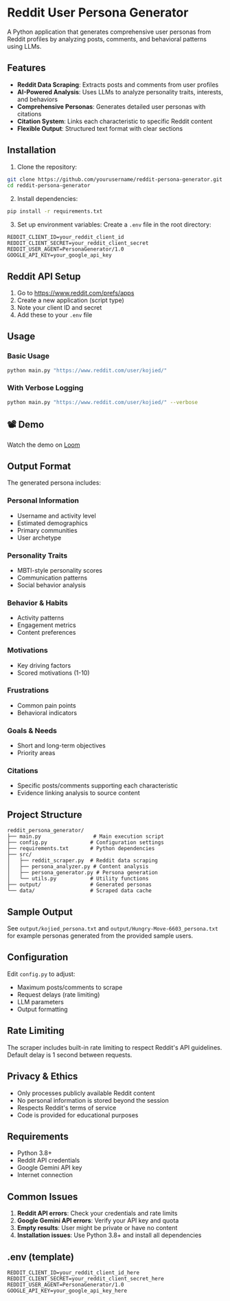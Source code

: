 # Reddit User Persona Generator

A Python application that generates comprehensive user personas from Reddit profiles by analyzing posts, comments, and behavioral patterns using LLMs.

## Features

- **Reddit Data Scraping**: Extracts posts and comments from user profiles
- **AI-Powered Analysis**: Uses LLMs to analyze personality traits, interests, and behaviors
- **Comprehensive Personas**: Generates detailed user personas with citations
- **Citation System**: Links each characteristic to specific Reddit content
- **Flexible Output**: Structured text format with clear sections

## Installation

1. Clone the repository:
```bash
git clone https://github.com/yourusername/reddit-persona-generator.git
cd reddit-persona-generator
```

2. Install dependencies:
```bash
pip install -r requirements.txt
```

3. Set up environment variables:
Create a `.env` file in the root directory:
```
REDDIT_CLIENT_ID=your_reddit_client_id
REDDIT_CLIENT_SECRET=your_reddit_client_secret
REDDIT_USER_AGENT=PersonaGenerator/1.0
GOOGLE_API_KEY=your_google_api_key
```

## Reddit API Setup

1. Go to https://www.reddit.com/prefs/apps
2. Create a new application (script type)
3. Note your client ID and secret
4. Add these to your `.env` file

## Usage

### Basic Usage
```bash
python main.py "https://www.reddit.com/user/kojied/"
```
### With Verbose Logging
```bash
python main.py "https://www.reddit.com/user/kojied/" --verbose
```

## 📽️ Demo

Watch the demo on [Loom](https://www.loom.com/share/3bfb14a5b13d4415b03eb2a8451b607b?sid=bfa05d79-b093-4138-85b1-14fe6d5f0e8c)


## Output Format

The generated persona includes:

### Personal Information
- Username and activity level
- Estimated demographics
- Primary communities
- User archetype

### Personality Traits
- MBTI-style personality scores
- Communication patterns
- Social behavior analysis

### Behavior & Habits
- Activity patterns
- Engagement metrics
- Content preferences

### Motivations
- Key driving factors
- Scored motivations (1-10)

### Frustrations
- Common pain points
- Behavioral indicators

### Goals & Needs
- Short and long-term objectives
- Priority areas

### Citations
- Specific posts/comments supporting each characteristic
- Evidence linking analysis to source content

## Project Structure

```
reddit_persona_generator/
├── main.py                 # Main execution script
├── config.py              # Configuration settings
├── requirements.txt       # Python dependencies
├── src/
│   ├── reddit_scraper.py  # Reddit data scraping
│   ├── persona_analyzer.py # Content analysis
│   ├── persona_generator.py # Persona generation
│   └── utils.py           # Utility functions
├── output/                # Generated personas
└── data/                  # Scraped data cache
```

## Sample Output

See `output/kojied_persona.txt` and `output/Hungry-Move-6603_persona.txt` for example personas generated from the provided sample users.

## Configuration

Edit `config.py` to adjust:
- Maximum posts/comments to scrape
- Request delays (rate limiting)
- LLM parameters
- Output formatting


## Rate Limiting

The scraper includes built-in rate limiting to respect Reddit's API guidelines. Default delay is 1 second between requests.

## Privacy & Ethics

- Only processes publicly available Reddit content
- No personal information is stored beyond the session
- Respects Reddit's terms of service
- Code is provided for educational purposes

## Requirements

- Python 3.8+
- Reddit API credentials
- Google Gemini API key
- Internet connection


## Common Issues

1. **Reddit API errors**: Check your credentials and rate limits
2. **Google Gemini API errors**: Verify your API key and quota
3. **Empty results**: User might be private or have no content
4. **Installation issues**: Use Python 3.8+ and install all dependencies


## .env (template)
```
REDDIT_CLIENT_ID=your_reddit_client_id_here
REDDIT_CLIENT_SECRET=your_reddit_client_secret_here
REDDIT_USER_AGENT=PersonaGenerator/1.0
GOOGLE_API_KEY=your_google_api_key_here
